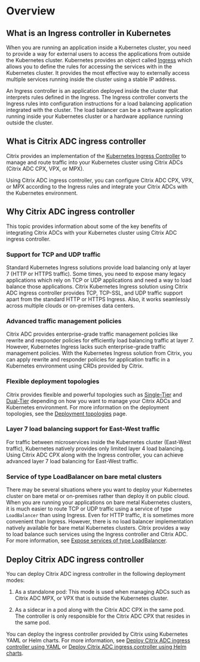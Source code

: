 
# Overview

## What is an Ingress controller in Kubernetes

When you are running an application inside a Kubernetes cluster, you need to provide a way for external users to access the applications from outside the Kubernetes cluster. Kubernetes provides an object called [Ingress](https://kubernetes.io/docs/concepts/services-networking/ingress/) which allows you to define the rules for accessing the services with in the Kubernetes cluster. It provides the most effective way to externally access multiple services running inside the cluster using a stable IP address.

An Ingress controller is an application deployed inside the cluster that interprets rules defined in the Ingress. The Ingress controller converts the Ingress rules into configuration instructions for a load balancing application integrated with the cluster. The load balancer can be a software application running inside your Kubernetes cluster or a hardware appliance running outside the cluster.

## What is Citrix ADC ingress controller

Citrix provides an implementation of the [Kubernetes Ingress Controller](https://kubernetes.io/docs/concepts/services-networking/ingress/#ingress-controllers) to manage and route traffic into your Kubernetes cluster using Citrix ADCs (Citrix ADC CPX, VPX, or MPX).

Using Citrix ADC ingress controller, you can configure Citrix ADC CPX, VPX, or MPX according to the Ingress rules and integrate your Citrix ADCs with the Kubernetes environment.

## Why Citrix ADC ingress controller

This topic provides information about some of the key benefits of integrating Citrix ADCs with your Kubernetes cluster using Citrix ADC ingress controller.

### Support for TCP and UDP traffic

Standard Kubernetes Ingress solutions provide load balancing only at layer 7 (HTTP or HTTPS traffic). Some times, you need to expose many legacy applications which rely on TCP or UDP applications and need a way to load balance those applications. Citrix Kubernetes Ingress solution using Citrix ADC ingress controller provides TCP, TCP-SSL, and UDP traffic support apart from the standard HTTP or HTTPS Ingress. Also, it works seamlessly across multiple clouds or on-premises data centers.

### Advanced traffic management policies

Citrix ADC provides enterprise-grade traffic management policies like rewrite and responder policies for efficiently load balancing traffic at layer 7. However, Kubernetes Ingress lacks such enterprise-grade traffic management policies. With the Kubernetes Ingress solution from Citrix, you can apply rewrite and responder policies for application traffic in a Kubernetes environment using CRDs provided by Citrix.

### Flexible deployment topologies

Citrix provides flexible and powerful topologies such as [Single-Tier](deployment-topologies.md#single-tier-topology) and [Dual-Tier](deployment-topologies.md#dual-tier-topology) depending on how you want to manage your Citrix ADCs and Kubernetes environment. For more information on the deployment topologies, see the
[Deployment topologies](deployment-topologies.md) page.

### Layer 7 load balancing support for East-West traffic

For traffic between microservices inside the Kubernetes cluster (East-West traffic), Kubernetes natively provides only limited layer 4 load balancing. Using Citrix ADC CPX along with the Ingress controller, you can achieve advanced layer 7 load balancing for East-West traffic.

### Service of type LoadBalancer on bare metal clusters

There may be several situations where you want to deploy your Kubernetes cluster on bare metal or on-premises rather than deploy it on public cloud. When you are running your applications on bare metal Kubernetes clusters, it is much easier to route TCP or UDP traffic using a service of type `LoadBalancer` than using Ingress. Even for HTTP traffic, it is sometimes more convenient than Ingress. However, there is no load balancer implementation natively available for bare metal Kubernetes clusters. Citrix provides a way to load balance such services using the Ingress controller and Citrix ADC. For more information, see [Expose services of type LoadBalancer](https://docs.netscaler.com/en-us/citrix-k8s-ingress-controller/network/type-loadbalancer.html).

## Deploy Citrix ADC ingress controller

You can deploy Citrix ADC ingress controller in the following deployment modes:

1. As a standalone pod: This mode is used when managing ADCs such as Citrix ADC MPX, or VPX that is outside the Kubernetes cluster.

1. As a sidecar in a pod along with the Citrix ADC CPX in the same pod. The controller is only responsible for the Citrix ADC CPX that resides in the same pod.

You can deploy the ingress controller provided by Citrix using Kubernetes YAML or Helm charts. For more information, see [Deploy Citrix ADC ingress controller using YAML](deploy/deploy-cic-yaml.md) or [Deploy Citrix ADC ingress controller using Helm charts](deploy/deploy-cic-helm.md).
